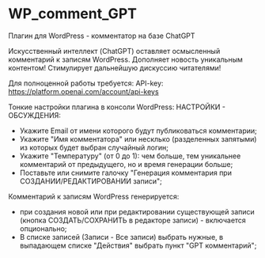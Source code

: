 # WP_comment_GPT
Плагин для WordPress - комментатор на базе ChatGPT

Искусственный интеллект (ChatGPT) оставляет осмысленный комментарий к записям WordPress. Дополняет новость уникальным контентом! Стимулирует дальнейшую дискуссию читателями! 

Для полноценной работы требуется: API-key: https://platform.openai.com/account/api-keys

Тонкие настройки плагина в консоли WordPress: НАСТРОЙКИ - ОБСУЖДЕНИЯ:
- Укажите Email от имени которого будут публиковаться комментарии;
- Укажите "Имя комментатора" или несклько (разделенных запятыми) из которых будет выбран случайный логин;
- Укажите "Температуру" (от 0 до 1): чем больше, тем уникальнее комментарий от предыдущего, но и время генерации больше;
- Поставьте или снимите галочку "Генерация комментария при СОЗДАНИИ/РЕДАКТИРОВАНИИ записи";

Комментарий к записям WordPress генерируется:
- при создания новой или при редактировании существующей записи (кнопка СОЗДАТЬ/СОХРАНИТЬ в редакторе записи) - включается опционально;
- В списке записей (Записи - Все записи) выбрать нужные, в выпадающем списке "Действия" выбрать пункт "GPT комментарий";


